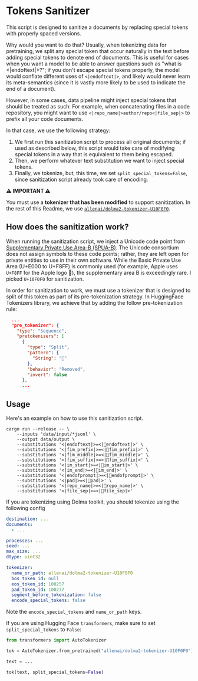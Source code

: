# Tokens Sanitizer

This script is designed to sanitize a documents by replacing special tokens with properly spaced versions.

Why would you want to do that?
Usually, when tokenizing data for pretraining, we split any special token that occur naturally in the text before adding special tokens to denote end of documents.
This is useful for cases when you want a model to be able to answer questions such as "what is <|endoftext|>?";
if you don't escape special tokens properly, the model would conflate different uses of `<|endoftext|>`, and likely would never learn its meta-semantics (since it is vastly more likely to be used to indicate the end of a document).

However, in some cases, data pipeline might inject special tokens that should be treated as such:
For example, when concatenating files in a code repository, you might want to use `<|repo_name|>author/repo<|file_sep|>` to prefix all your code documents.

In that case, we use the following strategy:

1. We first run this sanitization script to process all original documents; if used as described below, this script would take care of modifying special tokens in a way that is equivalent to them being escaped.
2. Then, we perform whatever text substitution we want to inject special tokens.
3. Finally, we tokenize, but, this time, we set `split_special_tokens=False`, since sanitization script already took care of encoding.

**⚠️ IMPORTANT ⚠️**

You must use a **tokenizer that has been modified** to support sanitization. In the rest of this Readme, we use [`allenai/dolma2-tokenizer-U10F0F0`](https://huggingface.co/allenai/dolma2-tokenizer-U10F0F0).


## How does the sanitization work?

When running the sanitization script, we inject a Unicode code point from [Supplementary Private Use Area-B (SPUA-B)](https://en.wikipedia.org/wiki/Private_Use_Areas).
The Unicode consortium does not assign symbols to these code points; rather, they are left open for private entities to use in their own software.
While the Basic Private Use Area (U+E000 to U+F8FF) is commonly used (for example, Apple uses `U+F8FF` for the Apple logo ), the supplementary area B is exceedingly rare.
I picked `U+10F0F0` for sanitization.

In order for sanitization to work, we must use a tokenizer that is designed to split of this token as part of its pre-tokenization strategy.
In HuggingFace Tokenizers library, we achieve that by adding the follow pre-tokenization rule:

```json
  ...
  "pre_tokenizer": {
    "type": "Sequence",
    "pretokenizers": [
      {
        "type": "Split",
        "pattern": {
          "String": "􏃰"
        },
        "behavior": "Removed",
        "invert": false
      },
      ...
```

## Usage

Here's an example on how to use this sanitization script.

```shell
cargo run --release -- \
    --inputs 'data/input/*jsonl' \
    --output data/output \
    --substitutions '<|endoftext|>=<|􏃰endoftext|>' \
    --substitutions '<|fim_prefix|>=<|􏃰fim_prefix|>' \
    --substitutions '<|fim_middle|>=<|􏃰fim_middle|>' \
    --substitutions '<|fim_suffix|>=<|􏃰fim_suffix|>' \
    --substitutions '<|im_start|>=<|􏃰im_start|>' \
    --substitutions '<|im_end|>=<|􏃰im_end|>' \
    --substitutions '<|endofprompt|>=<|􏃰endofprompt|>' \
    --substitutions '<|pad|>=<|􏃰pad|>' \
    --substitutions '<|repo_name|>=<|􏃰repo_name|>' \
    --substitutions '<|file_sep|>=<|􏃰file_sep|>'
```

If you are tokenizing using Dolma toolkit, you should tokenize using the following config

```yaml
destination: ...
documents:
  - ...

processes: ...
seed: ...
max_size: ...
dtype: uint32

tokenizer:
  name_or_path: allenai/dolma2-tokenizer-U10F0F0
  bos_token_id: null
  eos_token_id: 100257
  pad_token_id: 100277
  segment_before_tokenization: false
  encode_special_tokens: false
```

Note the `encode_special_tokens` and `name_or_path` keys.

If you are using Hugging Face `transformers`, make sure to set `split_special_tokens` to `False`:

```python
from transformers import AutoTokenizer

tok = AutoTokenizer.from_pretrained("allenai/dolma2-tokenizer-U10F0F0")

text = ...

tok(text, split_special_tokens=False)
```
